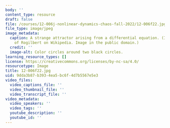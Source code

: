 ```yaml
---
body: ''
content_type: resource
draft: false
file: /courses/12-006j-nonlinear-dynamics-chaos-fall-2022/12-006f22.jpg
file_type: image/jpeg
image_metadata:
  caption: A strange attractor arising from a differential equation. (Image courtesy
    of Rogilbert on Wikipedia. Image in the public domain.)
  credit: ''
  image-alt: Color circles around two black circles.
learning_resource_types: []
license: https://creativecommons.org/licenses/by-nc-sa/4.0/
resourcetype: Image
title: 12-006f22.jpg
uid: 9dda3b87-b393-4ea5-bc6f-4d7b5567e5e3
video_files:
  video_captions_file: ''
  video_thumbnail_file: ''
  video_transcript_file: ''
video_metadata:
  video_speakers: ''
  video_tags: ''
  youtube_description: ''
  youtube_id: ''
---
```

